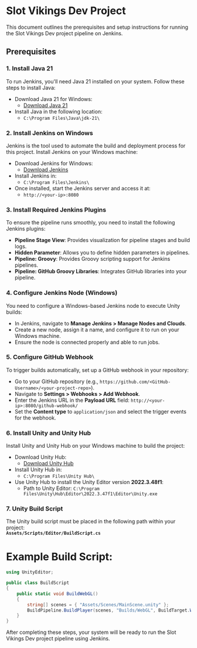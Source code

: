 # Slot Vikings Dev Project

This document outlines the prerequisites and setup instructions for running the Slot Vikings Dev project pipeline on Jenkins.

## Prerequisites

### 1. Install Java 21
To run Jenkins, you'll need Java 21 installed on your system. Follow these steps to install Java:

- Download Java 21 for Windows:
  - [Download Java 21](https://download.oracle.com/java/21/latest/jdk-21_windows-x64_bin.exe)
- Install Java in the following location:
  - `C:\Program Files\Java\jdk-21\`

### 2. Install Jenkins on Windows
Jenkins is the tool used to automate the build and deployment process for this project. Install Jenkins on your Windows machine:

- Download Jenkins for Windows:
  - [Download Jenkins](https://www.jenkins.io/download/thank-you-downloading-windows-installer-stable)
- Install Jenkins in:
  - `C:\Program Files\Jenkins\`
- Once installed, start the Jenkins server and access it at:
  - `http://<your-ip>:8080`

### 3. Install Required Jenkins Plugins
To ensure the pipeline runs smoothly, you need to install the following Jenkins plugins:

- **Pipeline Stage View**: Provides visualization for pipeline stages and build logs.
- **Hidden Parameter**: Allows you to define hidden parameters in pipelines.
- **Pipeline: Groovy**: Provides Groovy scripting support for Jenkins pipelines.
- **Pipeline: GitHub Groovy Libraries**: Integrates GitHub libraries into your pipeline.

### 4. Configure Jenkins Node (Windows)
You need to configure a Windows-based Jenkins node to execute Unity builds:

- In Jenkins, navigate to **Manage Jenkins > Manage Nodes and Clouds**.
- Create a new node, assign it a name, and configure it to run on your Windows machine.
- Ensure the node is connected properly and able to run jobs.

### 5. Configure GitHub Webhook
To trigger builds automatically, set up a GitHub webhook in your repository:

- Go to your GitHub repository (e.g., `https://github.com/<GitHub-Username>/<your-project-repo>`).
- Navigate to **Settings > Webhooks > Add Webhook**.
- Enter the Jenkins URL in the **Payload URL** field: `http://<your-ip>:8080/github-webhook/`
- Set the **Content type** to `application/json` and select the trigger events for the webhook.

### 6. Install Unity and Unity Hub
Install Unity and Unity Hub on your Windows machine to build the project:

- Download Unity Hub:
  - [Download Unity Hub](https://public-cdn.cloud.unity3d.com/hub/prod/UnityHubSetup.exe)
- Install Unity Hub in:
  - `C:\Program Files\Unity Hub\`
- Use Unity Hub to install the Unity Editor version **2022.3.48f1**:
  - Path to Unity Editor: `C:\Program Files\Unity\Hub\Editor\2022.3.47f1\Editor\Unity.exe`

 ### 7. Unity Build Script

The Unity build script must be placed in the following path within your project:  
**`Assets/Scripts/Editor/BuildScript.cs`**

# Example Build Script:
```csharp
using UnityEditor;

public class BuildScript
{
    public static void BuildWebGL()
    {
        string[] scenes = { "Assets/Scenes/MainScene.unity" };
        BuildPipeline.BuildPlayer(scenes, "Builds/WebGL", BuildTarget.WebGL, BuildOptions.None);
    }
}
```

After completing these steps, your system will be ready to run the Slot Vikings Dev project pipeline using Jenkins.

